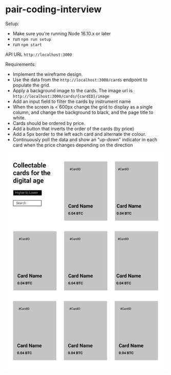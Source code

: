 # pair-coding-interview

Setup:
- Make sure you're running Node 16.10.x or later
- run `npm run setup`
- run `npm start`

API URL `http://localhost:3000`

Requirements:
- Implement the wireframe design.
- Use the data from the `http://localhost:3000/cards` endpoint to populate the grid.
- Apply a background image to the cards. The image url is `http://localhost:3000/cards/{cardID}/image`
- Add an input field to filter the cards by instrument name
- When the screen is < 600px change the grid to display as a single column, and change the background to black, and the page title to white.
- Cards should be ordered by price.
- Add a button that inverts the order of the cards (by price)
- Add a 5px border to the left each card and alternate the colour.
- Continuously poll the data and show an "up-down" indicator in each card when the price changes depending on the direction

![wireframe](wireframe.png "Title")
